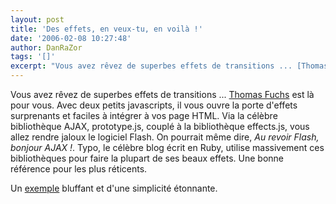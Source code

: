 ```yaml
---
layout: post
title: 'Des effets, en veux-tu, en voilà !'
date: '2006-02-08 10:27:48'
author: DanRaZor
tags: '[]'
excerpt: "Vous avez rêvez de superbes effets de transitions ... [Thomas Fuchs](http://www.wikistuce.info/doku.php/javascript/effets_de_transition) est là pour vous.     \nAvec deux petits javascripts, il vous ouvre la porte d'effets surprenants et faciles à intégrer à vos page HTML. Via la célèbre bibliothèque AJAX, prototype.js, couplé à la bibliothèque effects.js,      …"
---
```


Vous avez rêvez de superbes effets de transitions ... [Thomas Fuchs](http://www.wikistuce.info/doku.php/javascript/effets_de_transition) est là pour vous.
Avec deux petits javascripts, il vous ouvre la porte d'effets surprenants et faciles à intégrer à vos page HTML. Via la célèbre bibliothèque AJAX, prototype.js, couplé à la bibliothèque effects.js, vous allez rendre jaloux le logiciel Flash. On pourrait même dire, *Au revoir Flash, bonjour AJAX !*.   Typo, le célèbre blog écrit en Ruby, utilise massivement ces bibliothèques pour faire la plupart de ses beaux effets. Une bonne référence pour les plus réticents.

Un [exemple](http://www.wikistuce.info/doku.php/javascript/effets_de_transition#exemples) bluffant et d'une simplicité étonnante.
